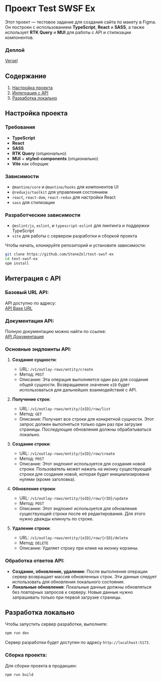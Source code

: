 
# Проект Test SWSF Ex

Этот проект — тестовое задание для создания сайта по макету в Figma. Он построен с использованием **TypeScript**, **React** и **SASS**, а также использует **RTK Query** и **MUI** для работы с API и стилизации компонентов.

### Деплой

[Versel](https://test-swsf-ex-yozs.vercel.app)


## Содержание
1. [Настройка проекта](#настройка-проекта)
2. [Интеграция с API](#интеграция-с-api)
3. [Разработка локально](#разработка-локально)

## Настройка проекта

### Требования
- **TypeScript**
- **React**
- **SASS**
- **RTK Query** (опционально)
- **MUI** + **styled-components** (опционально)
- **Vite** как сборщик

### Зависимости
- `@mantine/core` и `@mantine/hooks` для компонентов UI
- `@reduxjs/toolkit` для управления состоянием
- `react`, `react-dom`, `react-redux` для настройки React
- `sass` для стилизации

### Разработческие зависимости
- `@eslint/js`, `eslint`, и `typescript-eslint` для линтинга и поддержки TypeScript
- `vite` для работы с сервером разработки и сборкой проекта

Чтобы начать, клонируйте репозиторий и установите зависимости:

```bash
git clone https://github.com/StoneZol/test-swsf-ex
cd test-swsf-ex
npm install
```

## Интеграция с API

### Базовый URL API:
API доступно по адресу:  
[API Base URL](http://185.244.172.108:8081/)

### Документация API:
Полную документацию можно найти по ссылке:  
[API Документация](http://185.244.172.108:8081/swagger-ui/index.html?url=/openapi.json#/)

### Основные эндпоинты API:

1. **Создание сущности**:
   - URL: `/v1/outlay-rows/entity/create`
   - Метод: `POST`
   - Описание: Эта операция выполняется один раз для создания общей сущности. Возвращаемое значение `eID` будет использоваться для дальнейших взаимодействий с API.

2. **Получение строк**:
   - URL: `/v1/outlay-rows/entity/{eID}/row/list`
   - Метод: `GET`
   - Описание: Получает все строки для конкретной сущности. Этот запрос должен выполняться только один раз при загрузке страницы. Последующие обновления должны обрабатываться локально.

3. **Создание строки**:
   - URL: `/v1/outlay-rows/entity/{eID}/row/create`
   - Метод: `POST`
   - Описание: Этот эндпоинт используется для создания новой строки. Пользователь может нажать на иконку существующей строки для создания новой, которая будет инициализирована нулями (кроме заголовка).

4. **Обновление строки**:
   - URL: `/v1/outlay-rows/entity/{eID}/row/{rID}/update`
   - Метод: `POST`
   - Описание: Этот эндпоинт используется для обновления существующей строки после её редактирования. Для этого нужно дважды кликнуть по строке.

5. **Удаление строки**:
   - URL: `/v1/outlay-rows/entity/{eID}/row/{rID}/delete`
   - Метод: `DELETE`
   - Описание: Удаляет строку при клике на иконку корзины.

### Обработка ответов API:
- **Создание, обновление, удаление**: После выполнения операции сервер возвращает массив обновленных строк. Эти данные следует использовать для обновления локального состояния.
- **Локальные обновления**: Локальные данные должны обновляться без повторных запросов к серверу. Новые данные нужно запрашивать только при первой загрузке страницы.

## Разработка локально

Чтобы запустить сервер разработки, выполните:

```bash
npm run dev
```

Сервер разработки будет доступен по адресу `http://localhost:5173`.

### Сборка проекта:
Для сборки проекта в продакшен:

```bash
npm run build
```